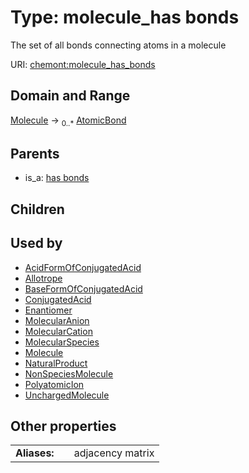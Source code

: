 
# Type: molecule_has bonds


The set of all bonds connecting atoms in a molecule

URI: [chemont:molecule_has_bonds](https://w3id.org/chemont/molecule_has_bonds)


## Domain and Range

[Molecule](Molecule.md) ->  <sub>0..*</sub> [AtomicBond](AtomicBond.md)

## Parents

 *  is_a: [has bonds](has_bonds.md)

## Children


## Used by

 * [AcidFormOfConjugatedAcid](AcidFormOfConjugatedAcid.md)
 * [Allotrope](Allotrope.md)
 * [BaseFormOfConjugatedAcid](BaseFormOfConjugatedAcid.md)
 * [ConjugatedAcid](ConjugatedAcid.md)
 * [Enantiomer](Enantiomer.md)
 * [MolecularAnion](MolecularAnion.md)
 * [MolecularCation](MolecularCation.md)
 * [MolecularSpecies](MolecularSpecies.md)
 * [Molecule](Molecule.md)
 * [NaturalProduct](NaturalProduct.md)
 * [NonSpeciesMolecule](NonSpeciesMolecule.md)
 * [PolyatomicIon](PolyatomicIon.md)
 * [UnchargedMolecule](UnchargedMolecule.md)

## Other properties

|  |  |  |
| --- | --- | --- |
| **Aliases:** | | adjacency matrix |


